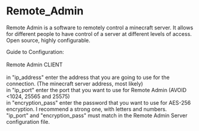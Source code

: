 # Remote_Admin
Remote Admin is a software to remotely control a minecraft server. It allows for different people to have control of a server at different levels of access. Open source, highly configurable.


Guide to Configuration:<br/><br/>
    Remote Admin CLIENT<br/><br/>
in "ip_address" enter the address that you are going to use for the connection. (The minecraft server address, most likely)<br/>
in "ip_port" enter the port that you want to use for Remote Admin (AVOID <1024, 25565 and 25575)<br/>
in "encryption_pass" enter the password that you want to use for AES-256 encryption. I recommend a strong one, with letters and numbers.<br/>
"ip_port" and "encryption_pass" must match in the Remote Admin Server configuration file.<br/>
